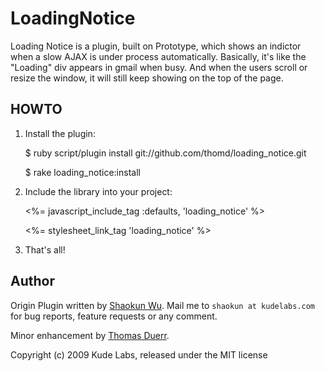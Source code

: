 LoadingNotice
=============

Loading Notice is a plugin, built on Prototype, which shows an indictor when a slow AJAX is under process automatically. Basically, it's like the "Loading" div appears in gmail when busy. And when the users scroll or resize the window, it will still keep showing on the top of the page.
 
 
 
HOWTO
-----
 
1. Install the plugin:

    $ ruby script/plugin install git://github.com/thomd/loading_notice.git

    $ rake loading_notice:install
    
2. Include the library into your project:

    <%= javascript_include_tag :defaults, 'loading_notice' %>
    
    <%= stylesheet_link_tag 'loading_notice' %>
		
3. That's all!
 
 
Author
------
 
Origin Plugin written by [Shaokun Wu](http://www.kudelabs.com). Mail me to `shaokun at kudelabs.com` for bug reports, feature requests or any comment.

Minor enhancement by [Thomas Duerr](http://thomd.net). 


Copyright (c) 2009 Kude Labs, released under the MIT license
